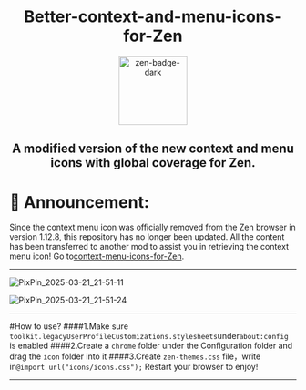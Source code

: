 <h1 align="center">Better-context-and-menu-icons-for-Zen</h1>
<div align="center">
    <a href="https://zen-browser.app/">
        <img width="120" alt="zen-badge-dark" src="https://github.com/user-attachments/assets/d6ab3ddf-6630-4062-92d0-22497d2a3f9a" />
    </a>
</div>
<h2 align="center">A modified version of the new context and menu icons with global coverage for Zen.</h2>

# 🚀 Announcement:

Since the context menu icon was officially removed from the Zen browser in version 1.12.8, this repository has no longer been updated. All the content has been transferred to another mod to assist you in retrieving the context menu icon!
Go to[context-menu-icons-for-Zen](https://github.com/1247343406/context-menu-icons-for-Zen).

---

![PixPin_2025-03-21_21-51-11](https://github.com/user-attachments/assets/28e41da1-713d-4870-bd4d-b4b07d7ebc8c)

![PixPin_2025-03-21_21-51-24](https://github.com/user-attachments/assets/bf71b750-4b51-4234-b4cf-a71997f2ccb8)

---
#How to use?
####1.Make sure `toolkit.legacyUserProfileCustomizations.stylesheets`under`about:config` is enabled
####2.Create a `chrome` folder under the Configuration folder and drag the `icon` folder into it
####3.Create `zen-themes.css` file，write in`@import url("icons/icons.css");`
Restart your browser to enjoy!

---

